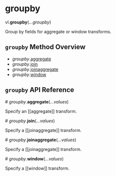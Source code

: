 # groupby

vl.<b>groupby</b>(<em>...groupby</em>)

Group by fields for aggregate or window transforms.

## <code>groupby</code> Method Overview

* <em>groupby</em>.<a href="#aggregate">aggregate</a>
* <em>groupby</em>.<a href="#join">join</a>
* <em>groupby</em>.<a href="#joinaggregate">joinaggregate</a>
* <em>groupby</em>.<a href="#window">window</a>

## <code>groupby</code> API Reference

<a name="aggregate">#</a>
<em>groupby</em>.<b>aggregate</b>(<em>...values</em>)

Specify an [[aggregate]] transform.

<a name="join">#</a>
<em>groupby</em>.<b>join</b>(<em>...values</em>)

Specify a [[joinaggregate]] transform.

<a name="joinaggregate">#</a>
<em>groupby</em>.<b>joinaggregate</b>(<em>...values</em>)

Specify a [[joinaggregate]] transform.

<a name="window">#</a>
<em>groupby</em>.<b>window</b>(<em>...values</em>)

Specify a [[window]] transform.


